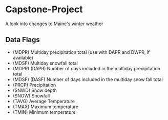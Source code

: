 # Capstone-Project
A look into changes to Maine's winter weather

## Data Flags
* (MDPR) Multiday precipitation total (use with DAPR and DWPR, if available)
* (MDSF) Multiday snowfall total
* (MDPR) (DAPR) Number of days included in the multiday precipitation total
* (MDSF) (DASF) Number of days included in the multiday snow fall total
* (PRCP) Precipitation
* (SNWD) Snow depth
* (SNOW) Snowfall
* (TAVG) Average Temperature
* (TMAX) Maximum temperature
* (TMIN) Minimum temperature
